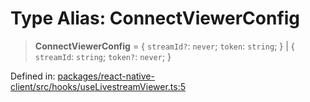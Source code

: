 # Type Alias: ConnectViewerConfig

> **ConnectViewerConfig** = \{ `streamId?`: `never`; `token`: `string`; \} \| \{ `streamId`: `string`; `token?`: `never`; \}

Defined in: [packages/react-native-client/src/hooks/useLivestreamViewer.ts:5](https://github.com/fishjam-cloud/mobile-client-sdk/blob/b59d08631f5fbe1fa162c766a63916c14024e0d4/packages/react-native-client/src/hooks/useLivestreamViewer.ts#L5)
